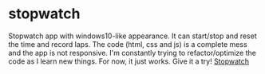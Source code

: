 # stopwatch
Stopwatch app with windows10-like appearance. It can start/stop and reset the time and record laps.
The code (html, css and js) is a complete mess and the app is not responsive. I'm constantly trying to refactor/optimize the code as I learn new things. For now, it just works. Give it a try! [Stopwatch](https://scriptax.github.io/stopwatch/) 
